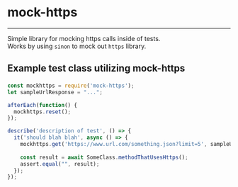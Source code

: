# mock-https
----------
Simple library for mocking https calls inside of tests.  
Works by using `sinon` to mock out `https` library.

Example test class utilizing mock-https
--------------  

<p>

####

```javascript
const mockhttps = require('mock-https');
let sampleUrlResponse = "...";

afterEach(function() {
  mockhttps.reset();
});

describe('description of test', () => {
  it('should blah blah', async () => {
    mockhttps.get('https://www.url.com/something.json?limit=5', sampleUrlResponse);
    
    const result = await SomeClass.methodThatUsesHttps();
	assert.equal("", result);
  });
});


```